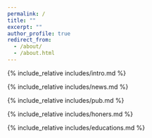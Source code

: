 ```yaml
---
permalink: /
title: ""
excerpt: ""
author_profile: true
redirect_from: 
  - /about/
  - /about.html
---
```


<span class='anchor' id='about-me'></span>
{% include_relative includes/intro.md %}

{% include_relative includes/news.md %}

{% include_relative includes/pub.md %}

{% include_relative includes/honers.md %}

{% include_relative includes/educations.md %}
<span class='anchor' id='end-page'></span>


<br>

<!-- <center>
	<script type='text/javascript' id='clustrmaps' src='//cdn.clustrmaps.com/map_v2.js?cl=ffffff&w=500&t=m&d=98ZgCYz_BPXzld4HL9fFapBJ5kjTLP5IRdxhqmBdddg&co=2d78ad&ct=ffffff&cmo=3acc3a&cmn=ff5353'></script>
</center> -->

